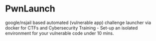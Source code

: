 # PwnLaunch
google/nsjail based automated (vulnerable app) challenge launcher via docker for CTFs and Cybersecurity Training - Set-up an isolated environment for your vulnerable code under 10 mins.
